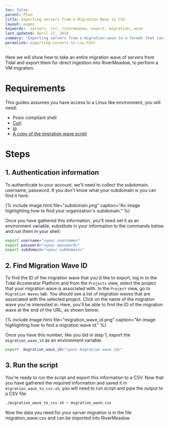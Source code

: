 ```yaml
---
toc: false
parent: Plan
title: Exporting servers from a Migration Wave to CSV
layout: pages
keywords:  servers, csv, rivermeadow, export, migration, wave
last_updated: April 17, 2019
summary: "Exporting servers from a migration wave to a format that can be used by RiverMeadow."
permalink: exporting-servers-to-csv.html
---
```


Here we will show how to take an entire migration wave of servers from Tidal and export them for direct ingestion into RiverMeadow, to perform a VM migration.

# Requirements

This guides assumes you have access to a Linux like environment, you will need:

-   Posix compliant shell
-   [Curl](https://curl.haxx.se/download.html)
-   [jq](https://stedolan.github.io/jq/)
-   [A copy of the migration wave script](https://github.com/tidalmigrations/gists/blob/master/migration_wave_to_csv.sh)


# Steps


## 1. Authentication information

To authenticate to your account, we'll need to collect the subdomain, username, password. If you don't know what your subdomain is you can find it here:

{% include image.html file="subdomain.png" caption="An image highlighting how to find your organization's subdomain." %}

Once you have gathered this information, you'll need set it as an environment variable, substitute in your information to the commands below and run them in your shell:

```bash
export username="<your username>"
export password="<your password>"
export subdomain="<your subdomain>"
```

## 2. Find Migration Wave ID

To find the ID of the migration wave that you'd like to export, log in to the Tidal Accelerator Platform and from the `Projects` view, select the project that your migration wave is associated with. In the `Project` view, go to `Migration Waves` tab. You should see a list of migration waves that are associated with the selected project. Click on the name of the migration wave you're interested in. Here, you'll be able to find the ID of the migration wave at the end of the URL, as shown below:

{% include image.html file="migration_wave_id.png" caption="An image highlighting how to find a migration wave id." %}

Once you have this number, like you did in step 1, export the `migration_wave_id` as an environment variable.

``` bash
export  migration_wave_id="<your migration wave id>"
```

## 3. Run the script

You're ready to run the script and export this information to a CSV. Now that you have gathered the required information and saved it in `migration_wave_to_csv.sh`, you will need to run script and pipe the output to a CSV file:
```bash
./migration_wave_to_csv.sh > migration_wave.csv
```
Now the data you need for your server migration is in the file migration_wave.csv and can be imported into RiverMeadow.
